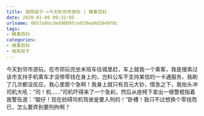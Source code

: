 ```yaml
---
title: 搞笑段子->今天到邻市游玩 | 糗事百科
date: 2020-01-09 09:32:05
urlname: 0657a8bcded9009fce9394a0d1849f8c
tags: 
- 糗事百科
categories:
- 糗事百科
- 搞笑段子
---
```

今天到邻市游玩，在市郊玩完坐末班车往城里赶，车上就我一个乘客，我是搜索过该市支持手机乘车才没带零钱在身上的，岂料公车不支持某信的一卡通服务，我刷了几次都没反应，我心里那个急啊！我身上就只有百元大钞，情急之下，我抬头冲司机大吼：“司！机……”司机吓得来了一个急刹，然后从座椅下拿出一根警棍指着我警告道：“靓仔！现在妨碍司机驾驶是要入刑的！”卧槽！我只不过想换个零钱而已，怎么要弄到要刑拘啊？


